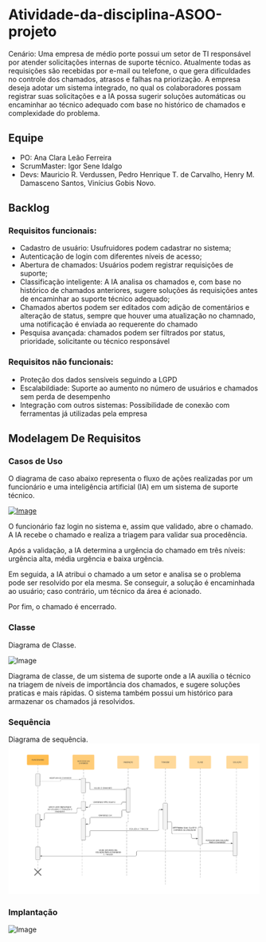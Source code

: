 # Atividade-da-disciplina-ASOO-projeto
Cenário: Uma empresa de médio porte possui um setor de TI responsável por atender solicitações internas de suporte técnico. Atualmente todas as requisições são recebidas por e-mail ou telefone, o que gera dificuldades no controle dos chamados, atrasos e falhas na priorização. A empresa deseja adotar um sistema integrado, no qual os colaboradores possam registrar suas solicitações e a IA possa sugerir soluções automáticas ou encaminhar ao técnico adequado com base no histórico de chamados e complexidade do problema.


## Equipe

* PO: Ana Clara Leão Ferreira
* ScrumMaster: Igor Sene Idalgo
* Devs: Mauricio R. Verdussen, Pedro Henrique T. de Carvalho, Henry M. Damasceno Santos, Vinícius Gobis Novo.


## Backlog

### Requisitos funcionais:
* Cadastro de usuário: Usufruidores podem cadastrar no sistema;
*  Autenticação de login com diferentes níveis de acesso;
*  Abertura de chamados: Usuários podem registrar requisições de suporte;
* Classificação inteligente: A IA analisa os chamados e, com base no histórico de chamados anteriores, sugere soluções ás requisições antes de encaminhar ao suporte técnico adequado;
* Chamados abertos podem ser editados com adição de comentários e alteração de status, sempre que houver uma atualização no chamnado, uma notificação é enviada ao requerente do chamado
* Pesquisa avançada: chamados podem ser filtrados por status, prioridade, solicitante ou técnico responsável

### Requisitos não funcionais:
* Proteção dos dados sensíveis seguindo a LGPD
* Escalabildiade: Suporte ao aumento no número de usuários e chamados sem perda de desempenho
* Integração com outros sistemas: Possibilidade de conexão com ferramentas já utilizadas pela empresa

## Modelagem De Requisitos

### Casos de Uso

O diagrama de caso abaixo representa o fluxo de ações realizadas por um funcionário e uma inteligência artificial (IA) em um sistema de suporte técnico.

[![Image](https://github.com/user-attachments/assets/c5de1ded-f814-4892-8a5e-85e6c33f53a1)](https://github.com/IgorIdalgo/Atividade-da-disciplina-ASOO-projeto/issues/2#issue-2947327498)


O funcionário faz login no sistema e, assim que validado, abre o chamado. A IA recebe o chamado e realiza a triagem para validar sua procedência.

Após a validação, a IA determina a urgência do chamado em três níveis: urgência alta, média urgência e baixa urgência.

Em seguida, a IA atribui o chamado a um setor e analisa se o problema pode ser resolvido por ela mesma. Se conseguir, a solução é encaminhada ao usuário; caso contrário, um técnico da área é acionado.

Por fim, o chamado é encerrado.

### Classe
Diagrama de Classe.

![Image](https://github.com/user-attachments/assets/9800321e-7027-4b52-8c19-f4d7e421e55b)

Diagrama de classe, de um sistema de suporte onde a IA auxilia o técnico na triagem de níveis de importância dos chamados, e sugere soluções praticas e mais rápidas. O sistema também possui um histórico para armazenar os chamados já resolvidos.
### Sequência
Diagrama de sequência.
![Image](https://github.com/IgorIdalgo/Atividade-da-disciplina-ASOO-projeto/blob/main/diagrama%20de%20sequencia.png)



### Implantação
![Image](![image](https://github.com/user-attachments/assets/22bd7449-05ce-42e0-a7d6-eb4778b7fe6d))
